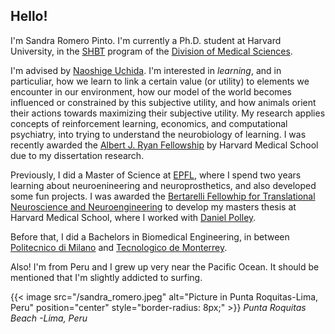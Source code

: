 ## Hello!

I'm Sandra Romero Pinto. I'm currently a Ph.D. student at Harvard University, in the [SHBT](https://shbtphd.hms.harvard.edu/) program of the [Division of Medical Sciences](https://gsas.harvard.edu/programs-of-study/divisions/division-medical-sciences). 

I'm advised by [Naoshige Uchida](https://projects.iq.harvard.edu/uchidalab/home). I'm interested in *learning*, and in particuliar, how we learn to link a certain value (or utility) to elements we encounter in our environment,  how our model of the world becomes influenced or constrained by this subjective utility, and how animals orient their actions towards maximizing their subjective utility.  My research  applies concepts of reinforcement learning, economics, and computational psychiatry, into trying to understand the neurobiology of learning. I was recently awarded the [Albert J. Ryan Fellowship](http://www.albertjryanfoundation.org/fellows.cfm) by Harvard Medical School due to my dissertation research.

Previously, I did a Master of Science at [EPFL](https://www.epfl.ch/education/master/programs/life-sciences-engineering/), where I spend two years learning about neuroenineering and neuroprosthetics, and also developed some fun projects. I was awarded the [Bertarelli Fellowhip for Translational Neuroscience and Neuroengineering](https://bertarelli.hms.harvard.edu/people/sandra-romero-pinto) to develop my masters thesis at Harvard Medical School, where I worked with [Daniel Polley](https://scholar.harvard.edu/polleylab/people/daniel-b-polley-phd).

Before that, I did a Bachelors in Biomedical Engineering, in between [Politecnico di Milano](https://www2.polimi.it/index.html%3Fid=9025&L=1.html) and [Tecnologico de Monterrey](https://tec.mx/en/innovation-and-transformation/bs-in-biomedical-engineering). 

Also! I'm from Peru and I grew up very near the Pacific Ocean. It should be mentioned that I'm slightly addicted to surfing.

{{< image src="/sandra_romero.jpeg" alt="Picture in Punta Roquitas-Lima, Peru" position="center" style="border-radius: 8px;" >}}
*Punta Roquitas Beach -Lima, Peru* 